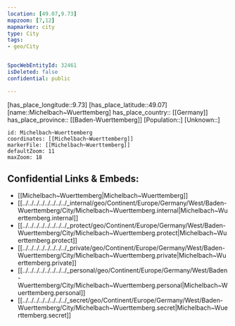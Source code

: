 ```yaml
---
location: [49.07,9.73] 
mapzoom: [7,12] 
mapmarker: city 
type: City
tags:
- geo/City


SpocWebEntityId: 32461
isDeleted: false
confidential: public

---
```

[has_place_longitude::9.73] 
[has_place_latitude::49.07] 
[name::Michelbach~Wuerttemberg] 
has_place_country:: [[Germany]]  
has_place_province:: [[Baden-Wuerttemberg]] 
[Population::] 
[Unknown::] 


```leaflet
id: Michelbach~Wuerttemberg
coordinates: [[Michelbach~Wuerttemberg]] 
markerFile: [[Michelbach~Wuerttemberg]] 
defaultZoom: 11 
maxZoom: 18
```


## Confidential Links & Embeds: 
- [[Michelbach~Wuerttemberg|Michelbach~Wuerttemberg]]  
- [[../../../../../../../../_internal/geo/Continent/Europe/Germany/West/Baden-Wuerttemberg/City/Michelbach~Wuerttemberg.internal|Michelbach~Wuerttemberg.internal]] 
- [[../../../../../../../../_protect/geo/Continent/Europe/Germany/West/Baden-Wuerttemberg/City/Michelbach~Wuerttemberg.protect|Michelbach~Wuerttemberg.protect]] 
- [[../../../../../../../../_private/geo/Continent/Europe/Germany/West/Baden-Wuerttemberg/City/Michelbach~Wuerttemberg.private|Michelbach~Wuerttemberg.private]] 
- [[../../../../../../../../_personal/geo/Continent/Europe/Germany/West/Baden-Wuerttemberg/City/Michelbach~Wuerttemberg.personal|Michelbach~Wuerttemberg.personal]] 
- [[../../../../../../../../_secret/geo/Continent/Europe/Germany/West/Baden-Wuerttemberg/City/Michelbach~Wuerttemberg.secret|Michelbach~Wuerttemberg.secret]] 
